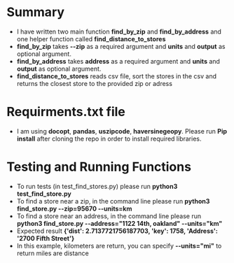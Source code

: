 
# Summary
  - I have written two main function **find_by_zip** and **find_by_address** and one helper function called **find_distance_to_stores** 
  - **find_by_zip** takes **--zip** as a required argument and **units** and **output** as optional argument.
  - **find_by_address** takes **address** as a required argument and **units** and **output** as optional argument.
  - **find_distance_to_stores** reads csv file, sort the stores in the csv and returns the closest store to the provided zip or adress

# Requirments.txt file
- I am using **docopt**, **pandas**, **uszipcode**, **haversinegeopy**. Please run **Pip install** after cloning the repo in order to install required libraries. 

# Testing and Running Functions
- To run tests (in test_find_stores.py) please run **python3 test_find_store.py** 
- To find a store near a zip, in the command line please run **python3 find_store.py  --zip=95670 --units=km**
- To find a store near an address, in the command line please run **python3 find_store.py  --address="1122 14th, oakland" --units="km"**
- Expected result **{'dist': 2.7137721756187703, 'key': 1758, 'Address': '2700 Fifth Street'}** 
- In this example, kilometers are return, you can specify **--units="mi"** to return miles are distance